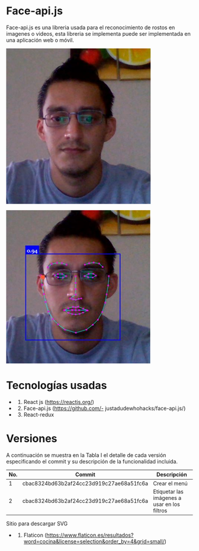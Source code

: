 # Face-api.js

Face-api.js es una libreria usada para el reconocimiento de rostos en imagenes o videos, esta libreria se implementa puede ser implementada en una aplicación web o móvil.


[![Face](/readme_image/face.JPG)](img/readme_image/face.JPG)

[![Face Api](/readme_image/face-api.JPG)](readme_image/face-api.JPG)

# Tecnologías usadas
- 1. React js (https://reactjs.org/)
- 2. Face-api.js (https://github.com/- justadudewhohacks/face-api.js/)
- 3. React-redux


# Versiones

A continuación se muestra en la Tabla I el detalle de cada versión especificando el commit y su descripción de la funcionalidad incluida.

| No. | Commit | Descripción |
| ------ | ------ | ------ |
| 1 |  cbac8324bd63b2af24cc23d919c27ae68a51fc6a  | Crear el menú|
| 2 |  cbac8324bd63b2af24cc23d919c27ae68a51fc6a  | Etiquetar las imágenes a usar en los filtros|

Sitio para descargar SVG
- 1. Flaticon (https://www.flaticon.es/resultados?word=cocina&license=selection&order_by=4&grid=small/)